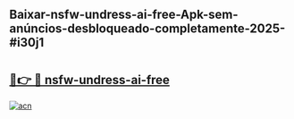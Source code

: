 ## Baixar-nsfw-undress-ai-free-Apk-sem-anúncios-desbloqueado-completamente-2025-#i30j1

# <h2><a href="https://ainizakaria.my?title=nsfw-undress-ai-free&ref=20M">🔗👉 🔴 nsfw-undress-ai-free</a></h2>

[![acn](https://github.com/user-attachments/assets/0f9c940e-d8b0-45ae-aac7-cd30a18b3e1c)](https://ainizakaria.my?title=nsfw-undress-ai-free&ref=20M)

